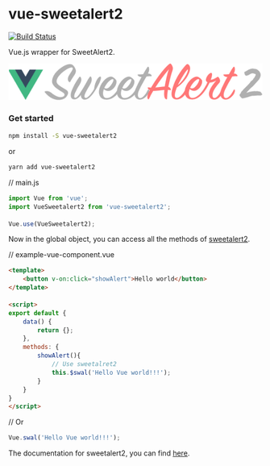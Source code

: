 # vue-sweetalert2

[![Build Status](https://travis-ci.org/avil13/vue-sweetalert2.svg?branch=master)](https://travis-ci.org/avil13/vue-sweetalert2)

Vue.js wrapper for SweetAlert2.

![VueSweetalert2](assets/logo.png)


### Get started


```bash
npm install -S vue-sweetalert2
```
or
```bash
yarn add vue-sweetalert2
```


// main.js
```JavaScript
import Vue from 'vue';
import VueSweetalert2 from 'vue-sweetalert2';

Vue.use(VueSweetalert2);
```

Now in the global object, you can access all the methods of [sweetalert2](https://github.com/limonte/sweetalert2).


// example-vue-component.vue
```html
<template>
    <button v-on:click="showAlert">Hello world</button>
</template>

<script>
export default {
    data() {
        return {};
    },
    methods: {
        showAlert(){
            // Use sweetalret2
            this.$swal('Hello Vue world!!!');
        }
    }
}
</script>
```

// Or
```JavaScript
Vue.swal('Hello Vue world!!!');
```


The documentation for sweetalert2, you can find [here](https://sweetalert2.github.io/).
